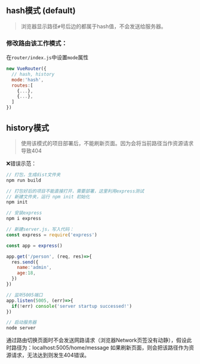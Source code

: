 ## hash模式 (default)
>浏览器显示路径`#`号后边的都属于hash值，不会发送给服务器。

### 修改路由该工作模式：
在`router/index.js`中设置`mode`属性
```js
new VueRouter({
  // hash, history
  mode:'hash',
  routes:[
    {...},
    {...},
  ]
})
```
## history模式
>使用该模式的项目部署后，不能刷新页面。因为会将当前路径当作资源请求导致404

❌错误示范：
```js
// 打包，生成dist文件夹
npm run build

// 打包好后的项目不能直接打开，需要部署，这里利用express测试
// 新建文件夹，运行 npm init 初始化
npm init

// 安装express
npm i express

// 新建server.js，写入代码：
const express = require('express')

const app = express()

app.get('/person', (req, res)=>{
  res.send({
    name:'admin',
    age:18,
  })
})

// 监听5005端口
app.listen(5005, (err)=>{
  if(!err) console('server startup successed!')
})

// 启动服务器
node server
```
通过路由切换页面时不会发送网路请求（浏览器Network页签没有动静），假设此时路径为：localhost:5005/home/message
如果刷新页面，则会把该路径作为资源请求，无法达到则发生404错误。
